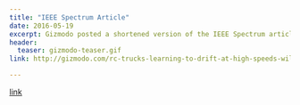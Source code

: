 ```yaml
---
title: "IEEE Spectrum Article"
date: 2016-05-19
excerpt: Gizmodo posted a shortened version of the IEEE Spectrum article
header:
  teaser: gizmodo-teaser.gif
link: http://gizmodo.com/rc-trucks-learning-to-drift-at-high-speeds-will-make-se-1777577460

---
```


[link](#)
